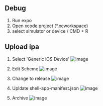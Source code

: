 ## Debug
1. Run expo 
2. Open xcode project (*.xcworkspace)
3. select simulator or device / CMD + R

## Upload ipa

1. Select 'Generic iOS Device'
![image](https://user-images.githubusercontent.com/5827617/68464876-bd05be00-0254-11ea-912c-218c8bd6daca.png)


2. Edit Scheme
![image](https://user-images.githubusercontent.com/5827617/68464955-e0306d80-0254-11ea-8a49-4da114d1bbdc.png)


3. Change to release
![image](https://user-images.githubusercontent.com/5827617/68465023-fd653c00-0254-11ea-80d2-57e7351b1a50.png)


4. Upldate shell-app-manifest.json
![image](https://user-images.githubusercontent.com/5827617/68465130-2c7bad80-0255-11ea-9dad-eec8f1c5f3b9.png)


5. Archive
![image](https://user-images.githubusercontent.com/5827617/68465167-46b58b80-0255-11ea-80fe-2577415cc9d3.png)
